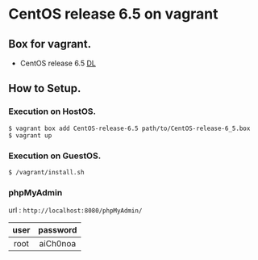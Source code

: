 CentOS release 6.5 on vagrant
==============================

Box for vagrant.
--------------------

- CentOS release 6.5 [DL](http://rytmrt.github.io/vagrant-hunds-on/box/CentOS-release-6_5.box)


How to Setup.
--------------------

### Execution on HostOS.

```
$ vagrant box add CentOS-release-6.5 path/to/CentOS-release-6_5.box
$ vagrant up
```


### Execution on GuestOS.

```
$ /vagrant/install.sh
```


### phpMyAdmin

url : `http://localhost:8080/phpMyAdmin/`

|   user   | password |
|:--------:|:--------:|
|   root   | aiCh0noa |  
